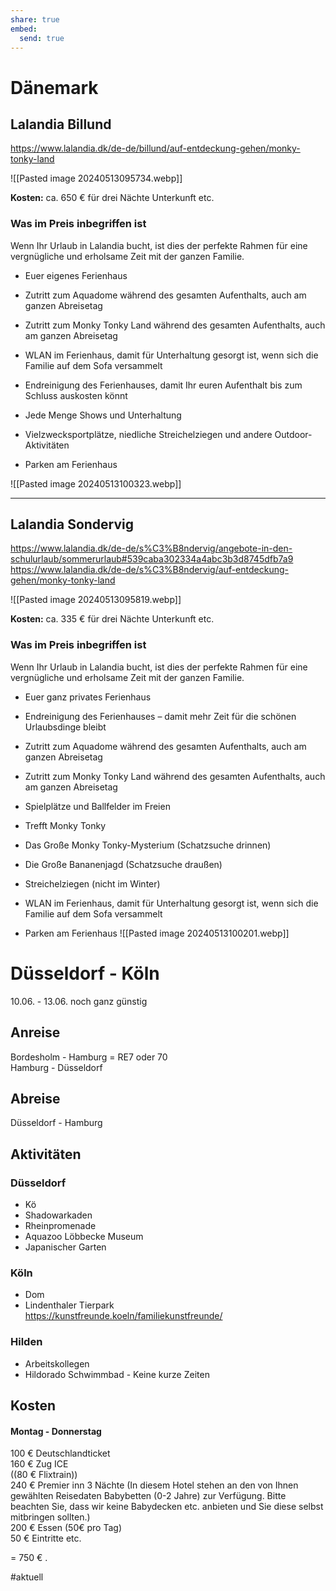 ```yaml
---
share: true
embed:  
  send: true  
---
```


# Dänemark

## Lalandia **Billund**

https://www.lalandia.dk/de-de/billund/auf-entdeckung-gehen/monky-tonky-land

![[Pasted image 20240513095734.webp]]

**Kosten:**
ca. 650 € für drei Nächte Unterkunft etc.


### Was im Preis inbegriffen ist
Wenn Ihr Urlaub in Lalandia bucht, ist dies der perfekte Rahmen für eine vergnügliche und erholsame Zeit mit der ganzen Familie.

- Euer eigenes Ferienhaus
    
- Zutritt zum Aquadome während des gesamten Aufenthalts, auch am ganzen Abreisetag
    
- Zutritt zum Monky Tonky Land während des gesamten Aufenthalts, auch am ganzen Abreisetag
    
- WLAN im Ferienhaus, damit für Unterhaltung gesorgt ist, wenn sich die Familie auf dem Sofa versammelt
    
- Endreinigung des Ferienhauses, damit Ihr euren Aufenthalt bis zum Schluss auskosten könnt
    
- Jede Menge Shows und Unterhaltung
    
- Vielzwecksportplätze, niedliche Streichelziegen und andere Outdoor-Aktivitäten
    
- Parken am Ferienhaus

![[Pasted image 20240513100323.webp]]
    

---


## Lalandia **Sondervig**
https://www.lalandia.dk/de-de/s%C3%B8ndervig/angebote-in-den-schulurlaub/sommerurlaub#539caba302334a4abc3b3d8745dfb7a9
https://www.lalandia.dk/de-de/s%C3%B8ndervig/auf-entdeckung-gehen/monky-tonky-land

![[Pasted image 20240513095819.webp]]

**Kosten:**
ca. 335 € für drei Nächte Unterkunft etc.


### Was im Preis inbegriffen ist
Wenn Ihr Urlaub in Lalandia bucht, ist dies der perfekte Rahmen für eine vergnügliche und erholsame Zeit mit der ganzen Familie.

- Euer ganz privates Ferienhaus
    
- Endreinigung des Ferienhauses – damit mehr Zeit für die schönen Urlaubsdinge bleibt
    
- Zutritt zum Aquadome während des gesamten Aufenthalts, auch am ganzen Abreisetag
    
- Zutritt zum Monky Tonky Land während des gesamten Aufenthalts, auch am ganzen Abreisetag
    
- Spielplätze und Ballfelder im Freien
    
- Trefft Monky Tonky
    
- Das Große Monky Tonky-Mysterium (Schatzsuche drinnen)
    
- Die Große Bananenjagd (Schatzsuche draußen)
    
- Streichelziegen (nicht im Winter)
    
- WLAN im Ferienhaus, damit für Unterhaltung gesorgt ist, wenn sich die Familie auf dem Sofa versammelt
    
- Parken am Ferienhaus
![[Pasted image 20240513100201.webp]]

# Düsseldorf - Köln

10.06. - 13.06. noch ganz günstig

## Anreise

Bordesholm - Hamburg = RE7 oder 70  
Hamburg - Düsseldorf 

## Abreise

Düsseldorf - Hamburg

## Aktivitäten

### Düsseldorf

- Kö  
- Shadowarkaden  
- Rheinpromenade  
- Aquazoo Löbbecke Museum  
- Japanischer Garten

### Köln

- Dom  
- Lindenthaler Tierpark  
<https://kunstfreunde.koeln/familiekunstfreunde/>

### Hilden

- Arbeitskollegen  
- Hildorado Schwimmbad - Keine kurze Zeiten


## Kosten

#### Montag - Donnerstag

100 € Deutschlandticket  
160 € Zug ICE  
((80 € Flixtrain))  
240 € Premier inn 3 Nächte (In diesem Hotel stehen an den von Ihnen gewählten Reisedaten Babybetten (0-2 Jahre) zur Verfügung. Bitte beachten Sie, dass wir keine Babydecken etc. anbieten und Sie diese selbst mitbringen sollten.)  
200 € Essen (50€ pro Tag)  
50 € Eintritte etc.

= 750 €
.

#aktuell 